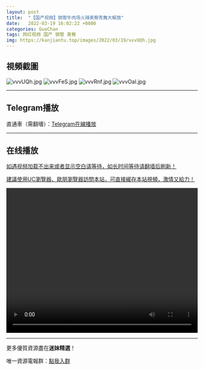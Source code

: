 ```yaml
---
layout: post
title:  "【国产视频】钢管牛肉场火辣美臀秀舞大解放"
date:   2022-03-19 16:02:22 +0800
categories: GuoChan
tags: 网红视频 国产 钢管 美臀
img: https://kanjiantu.top/images/2022/03/19/vvvUQh.jpg
---
```



## 視頻截圖

![vvvUQh.jpg](https://kanjiantu.top/images/2022/03/19/vvvUQh.jpg)
![vvvFeS.jpg](https://kanjiantu.top/images/2022/03/19/vvvFeS.jpg)
![vvvRnf.jpg](https://kanjiantu.top/images/2022/03/19/vvvRnf.jpg)
![vvvOaI.jpg](https://kanjiantu.top/images/2022/03/19/vvvOaI.jpg)

* * *
## Telegram播放

直通車（需翻墻）：[Telegram在線播放](https://t.me/mimeijingxuan/198)

* * *
## 在线播放
<u>如遇视频加载不出来或者显示空白请等待，如长时间等待请翻墙后刷新！</u>

<u>建議使用UC瀏覽器、歐朋瀏覽器訪問本站，可直接緩存本站視頻，激情又給力！</u>
<center><video src="https://cdn.publer.io/uploads/tmp/1648495297-25086-0612-4839/34e4ec087ee4b1c835f09400c4d4bc15.mp4" width="100%" height="380px" controls="controls"></video></center>


* * *
更多優質資源盡在**迷妹精選**！

唯一資源電報群：[點我入群](https://t.me/mimeijingxuan)


